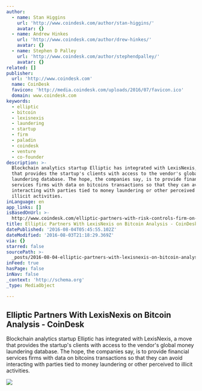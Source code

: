 ```yaml
---
author:
  - name: Stan Higgins
    url: 'http://www.coindesk.com/author/stan-higgins/'
    avatar: {}
  - name: Andrew Hinkes
    url: 'http://www.coindesk.com/author/drew-hinkes/'
    avatar: {}
  - name: Stephen D Palley
    url: 'http://www.coindesk.com/author/stephendpalley/'
    avatar: {}
related: []
publisher:
  url: 'http://www.coindesk.com'
  name: CoinDesk
  favicon: 'http://media.coindesk.com/uploads/2016/07/favicon.ico'
  domain: www.coindesk.com
keywords:
  - elliptic
  - bitcoin
  - lexisnexis
  - laundering
  - startup
  - firm
  - paladin
  - coindesk
  - venture
  - co-founder
description: >-
  Blockchain analytics startup Elliptic has integrated with LexisNexis, a move
  that provides the startup's clients with access to the vendor's global money
  laundering database. The hope, the companies say, is to provide financial
  services firms with data on bitcoins transactions so that they can avoid
  interacting with parties tied to money laundering or other perceived to
  illicit activities.
inLanguage: en
app_links: []
isBasedOnUrl: >-
  http://www.coindesk.com/elliptic-partners-with-risk-controls-firm-on-bitcoin-analysis/
title: Elliptic Partners With LexisNexis on Bitcoin Analysis - CoinDesk
datePublished: '2016-08-04T05:45:55.102Z'
dateModified: '2016-08-03T21:18:29.369Z'
via: {}
starred: false
sourcePath: >-
  _posts/2016-08-04-elliptic-partners-with-lexisnexis-on-bitcoin-analysis-coin.md
inFeed: true
hasPage: false
inNav: false
_context: 'http://schema.org'
_type: MediaObject

---
```

<article style=""><h1>Elliptic Partners With LexisNexis on Bitcoin Analysis - CoinDesk</h1><p>Blockchain analytics startup Elliptic has integrated with LexisNexis, a move that provides the startup's clients with access to the vendor's global money laundering database. The hope, the companies say, is to provide financial services firms with data on bitcoins transactions so that they can avoid interacting with parties tied to money laundering or other perceived to illicit activities.</p><img src="http://media.coindesk.com/uploads/2016/04/balaji-srinivasan-headshot.jpg" /></article>